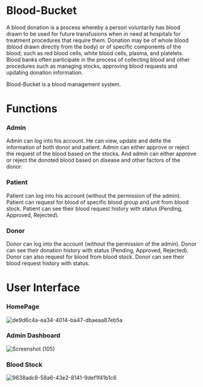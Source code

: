 # Blood-Bucket

A blood donation is a process whereby a person voluntarily has blood drawn to be used for future transfusions when in need at hospitals for treatment procedures that require them. Donation may be of whole blood (blood drawn directly from the body) or of specific components of the blood; such as red blood cells, white blood cells, plasma, and platelets. Blood banks often participate in the process of collecting blood and other procedures such as managing stocks, approving blood requests and updating donation information.

Blood-Bucket is a blood management system.

# Functions

### Admin

Admin can log into his account. He can view, update and delte the information of both donor and patient. Admin can either approve or reject the request of the blood based on the stocks. And admin can either approve or reject the donoted blood based on disease and other factors of the donor.

### Patient

Patient can log into his account (without the permission of the admin). Patient can request for blood of specific blood group and unit from blood stock. Patient can see their blood request history with status (Pending, Approved, Rejected).

### Donor

Donor can log into the account (without the permission of the admin). Donor can see their donation history with status (Pending, Approved, Rejected). Donor can also request for blood from blood stock. Donor can see their blood request history with status.

# User Interface

### HomePage

![de9d6c4a-ea34-4014-ba47-dbaeaa87eb5a](https://user-images.githubusercontent.com/86883255/198875522-911c6484-9b88-4b45-8294-82ff3cbe5e71.jpg)

### Admin Dashboard

![Screenshot (105)](https://user-images.githubusercontent.com/86883255/198875531-07db2212-a035-4e2e-a2c5-d7fe36da31d3.png)

### Blood Stock

![9638adc8-58a6-43e2-8141-9def1f41b1c6](https://user-images.githubusercontent.com/86883255/198875537-78bdab65-11d3-4753-ba23-513f32c233b7.jpg)
